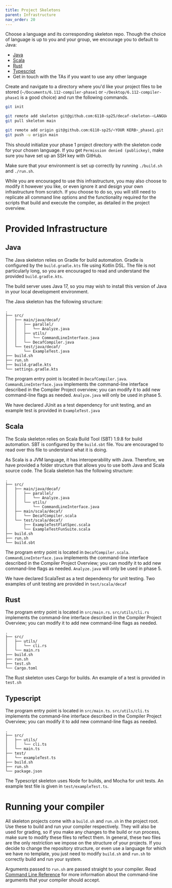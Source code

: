 ```yaml
---
title: Project Skeletons
parent: Infrastructure
nav_order: 20
---
```


Choose a language and its corresponding skeleton repo. Though the choice of language is up to you and your group, we encourage you to default to Java:

- [Java](https://github.com/6110-sp25/decaf-skeleton-java)
- [Scala](https://github.com/6110-sp25/decaf-skeleton-scala)
- [Rust](https://github.com/6110-sp25/decaf-skeleton-rust)
- [Typescript](https://github.com/6110-sp25/decaf-skeleton-typescript)
- Get in touch with the TAs if you want to use any other language

Create and navigate to a directory where you'd like your project files to be stored (`~/Documents/6.112-compiler-phase1` or `~/Desktop/6.112-compiler-phase1` is a good choice) and run the following commands.

```bash
git init

git remote add skeleton git@github.com:6110-sp25/decaf-skeleton-<LANGUAGE>.git
git pull skeleton main

git remote add origin git@github.com:6110-sp25/<YOUR KERB>_phase1.git
git push -u origin main
```

This should initialize your phase 1 project directory with the skeleton code for your chosen language. If you get `Permission denied (publickey)`, make sure you have set up an SSH key with GitHub.

Make sure that your environment is set up correctly by running `./build.sh` and `./run.sh`.

While you are encouraged to use this infrastructure, you may also choose to modify it however you like, or even ignore it and design your own infrastructure from scratch. If you choose to do so, you will still need to replicate all command line options and the functionality required for the scripts that build and execute the compiler, as detailed in the project overview.

# Provided Infrastructure

## Java

The Java skeleton relies on Gradle for build automation. Gradle is configured by the `build.gradle.kts` file using Kotlin DSL. The file is not particularly long, so you are encouraged to read and understand the provided `build.gradle.kts`.

The build server uses Java 17, so you may wish to install this version of Java in your local development environment.

The Java skeleton has the following structure:

```
.
├── src/
│   ├── main/java/decaf/
│   │   ├── parallel/
│   │   │   └── Analyze.java
│   │   ├── utils/
│   │   │   └── CommandLineInterface.java
│   │   └── DecafCompiler.java
│   └── test/java/decaf/
│       └── ExampleTest.java
├── build.sh
├── run.sh
├── build.gradle.kts
└── settings.gradle.kts
```

The program entry point is located in `DecafCompiler.java`. `CommandLineInterface.java` implements the command-line interface described in the Compiler Project overview; you can modify it to add new command-line flags as needed. `Analyze.java` will only be used in phase 5.

We have declared JUnit as a test dependency for unit testing, and an example test is provided in `ExampleTest.java`

## Scala

The Scala skeleton relies on Scala Build Tool (SBT) 1.9.8 for build automation. SBT is configured by the `build.sbt` file. You are encouraged to read over this file to understand what it is doing.

As Scala is a JVM language, it has interoperability with Java. Therefore, we have provided a folder structure that allows you to use both Java and Scala source code. The Scala skeleton has the following structure:

```
.
├── src/
│   ├── main/java/decaf/
│   │   ├── parallel/
│   │   │   └── Analyze.java
│   │   └── utils/
│   │       └── CommandLineInterface.java
│   ├── main/scala/decaf/
│   │   └── DecafCompiler.scala
│   └── test/scala/decaf/
│       ├── ExampleTestFlatSpec.scala
│       └── ExampleTestFunSuite.scala
├── build.sh
├── run.sh
└── build.sbt
```

The program entry point is located in `DecafCompiler.scala`. `CommandLineInterface.java` implements the command-line interface described in the Compiler Project Overview; you can modify it to add new command-line flags as needed. `Analyze.java` will only be used in phase 5.

We have declared ScalaTest as a test dependency for unit testing. Two examples of unit testing are provided in `test/scala/decaf`

## Rust

The program entry point is located in `src/main.rs`. `src/utils/cli.rs` implements the command-line interface described in the Compiler Project Overview; you can modify it to add new command-line flags as needed.
```
.
├── src/
│   ├── utils/
│   │   └── cli.rs
│   └── main.rs
├── build.sh
├── run.sh
├── test.sh
└── Cargo.toml
```

The Rust skeleton uses Cargo for builds. An example of a test is provided in `test.sh`

## Typescript

The program entry point is located in `src/main.ts`. `src/utils/cli.ts` implements the command-line interface described in the Compiler Project Overview; you can modify it to add new command-line flags as needed.

```
.
├── src/
│   ├── utils/
│   │   └── cli.ts
│   └── main.ts
├── test/
│   └── exampleTest.ts
├── build.sh
├── run.sh
└── package.json
```

The Typescript skeleton uses Node for builds, and Mocha for unit tests. An example test file is given in `test/exampleTest.ts`.

# Running your compiler

All skeleton projects come with a `build.sh` and `run.sh` in the project root. Use these to build and run your compiler respectively. They will also be used for grading, so if you make any changes to the build or run process, make sure to modify these files to reflect them. In general, these two files are the only restriction we impose on the structure of your projects. If you decide to change the repository structure, or even use a language for which we have no template, you just need to modify `build.sh` and `run.sh` to correctly build and run your system.

Arguments passed to `run.sh` are passed straight to your compiler. Read [Command Line Reference](/project#command-line-reference) for more information about the command-line arguments that your compiler should accept.
